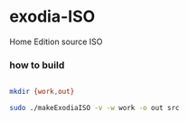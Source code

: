 # exodia-ISO
Home Edition source ISO

### how to build 

~~~bash

mkdir {work,out} 

sudo ./makeExodiaISO -v -w work -o out src 

~~~
